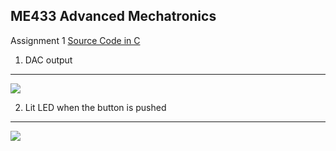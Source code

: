 ME433 Advanced Mechatronics
---------------------------------
Assignment 1   [Source Code in C](https://github.com/seanbai2008/ME433_2016/blob/master/HW1/Hello_World.X/main.c)

1. DAC output
---------------------------------
<img src="https://github.com/seanbai2008/ME433_2016/tree/master/HW4.X/figure/spi_wave.png">

2. Lit LED when the button is pushed
---------------------------------
<img src="https://github.com/seanbai2008/ME433_2016/tree/master/HW4.X/figure/2.jpg">


